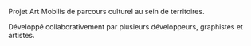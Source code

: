 Projet Art Mobilis de parcours culturel au sein de territoires.

Développé collaborativement par plusieurs développeurs, graphistes et artistes.

